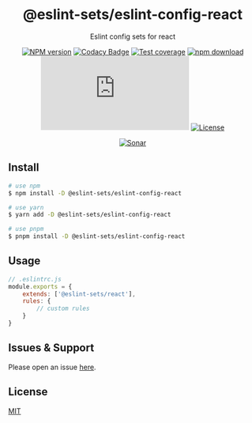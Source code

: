 <div style="text-align: center;" align="center">

# @eslint-sets/eslint-config-react

Eslint config sets for react

[![NPM version][npm-image]][npm-url]
[![Codacy Badge][codacy-image]][codacy-url]
[![Test coverage][codecov-image]][codecov-url]
[![npm download][download-image]][download-url]
[![gzip][gzip-image]][gzip-url]
[![License][license-image]][license-url]

[![Sonar][sonar-image]][sonar-url]

</div>

## Install

```bash
# use npm
$ npm install -D @eslint-sets/eslint-config-react

# use yarn
$ yarn add -D @eslint-sets/eslint-config-react

# use pnpm
$ pnpm install -D @eslint-sets/eslint-config-react
```

## Usage

```js
// .eslintrc.js
module.exports = {
    extends: ['@eslint-sets/react'],
    rules: {
        // custom rules
    }
}
```

## Issues & Support

Please open an issue [here](https://github.com/saqqdy/@eslint-sets/eslint-config-react/issues).

## License

[MIT](LICENSE)

[npm-image]: https://img.shields.io/npm/v/@eslint-sets/eslint-config-react.svg?style=flat-square
[npm-url]: https://npmjs.org/package/@eslint-sets/eslint-config-react
[codacy-image]: https://app.codacy.com/project/badge/Grade/f70d4880e4ad4f40aa970eb9ee9d0696
[codacy-url]: https://www.codacy.com/gh/saqqdy/@eslint-sets/eslint-config-react/dashboard?utm_source=github.com&utm_medium=referral&utm_content=saqqdy/@eslint-sets/eslint-config-react&utm_campaign=Badge_Grade
[codecov-image]: https://img.shields.io/codecov/c/github/saqqdy/@eslint-sets/eslint-config-react.svg?style=flat-square
[codecov-url]: https://codecov.io/github/saqqdy/@eslint-sets/eslint-config-react?branch=master
[download-image]: https://img.shields.io/npm/dm/@eslint-sets/eslint-config-react.svg?style=flat-square
[download-url]: https://npmjs.org/package/@eslint-sets/eslint-config-react
[gzip-image]: http://img.badgesize.io/https://unpkg.com/@eslint-sets/eslint-config-react/index.js?compression=gzip&label=gzip%20size:%20JS
[gzip-url]: http://img.badgesize.io/https://unpkg.com/@eslint-sets/eslint-config-react/index.js?compression=gzip&label=gzip%20size:%20JS
[license-image]: https://img.shields.io/badge/License-MIT-blue.svg
[license-url]: LICENSE
[sonar-image]: https://sonarcloud.io/api/project_badges/quality_gate?project=saqqdy_eslint-sets
[sonar-url]: https://sonarcloud.io/dashboard?id=saqqdy_eslint-sets
